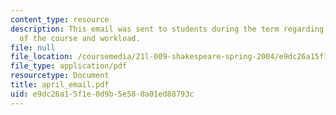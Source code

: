```yaml
---
content_type: resource
description: This email was sent to students during the term regarding the status
  of the course and workload.
file: null
file_location: /coursemedia/21l-009-shakespeare-spring-2004/e9dc26a15f1e0d9b5e580a01ed88793c_april_email.pdf
file_type: application/pdf
resourcetype: Document
title: april_email.pdf
uid: e9dc26a1-5f1e-0d9b-5e58-0a01ed88793c
---
```

